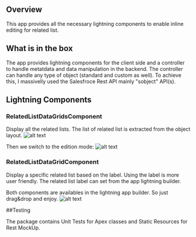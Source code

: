 ## Overview

This app provides all the necessary lightning components to enable inline editing for related list.

## What is in the box

The app provides lightning components for the client side and a controller to handle metatdata and data manipulation in the backend.
The controller can handle any type of object (standard and custom as well). To achieve this, I massivelly used the Salesfroce Rest API mainly "sobject" API(s). 

## Lightning Components

### RelatedListDataGridsComponent

Display all the related lists. The list of related list is extracted from the object layout.
![alt text](https://cloud.githubusercontent.com/assets/7535971/20061303/a27e652e-a4ff-11e6-870b-719b706567bd.PNG "Related Lists in read mode")

Then we switch to the edition mode:
![alt text](https://cloud.githubusercontent.com/assets/7535971/20061301/a27dc6c8-a4ff-11e6-96ba-e2698f5474a1.PNG "Related Lists in write mode")

### RelatedListDataGridComponent

Display a specific related list based on the label. Using the label is more user friendly. 
The related list label can set from the app lightning builder.

Both components are availables in the lightning app builder. So just drag&drop and enjoy.
![alt text](https://cloud.githubusercontent.com/assets/7535971/20061302/a27de84c-a4ff-11e6-865c-2c5e637fa5d8.PNG "App Builder")

##Testing

The package contains Unit Tests for Apex classes and Static Resources for Rest MockUp.


